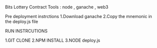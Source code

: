 Bits Lottery Contract
Tools : node , ganache , web3

Pre deployment instrctions 
1.Download ganache
2.Copy the mnemonic  in the deploy.js file

RUN INSTRCUTIONS

1.GIT CLONE 
2.NPM INSTALL
3.NODE deploy.js



